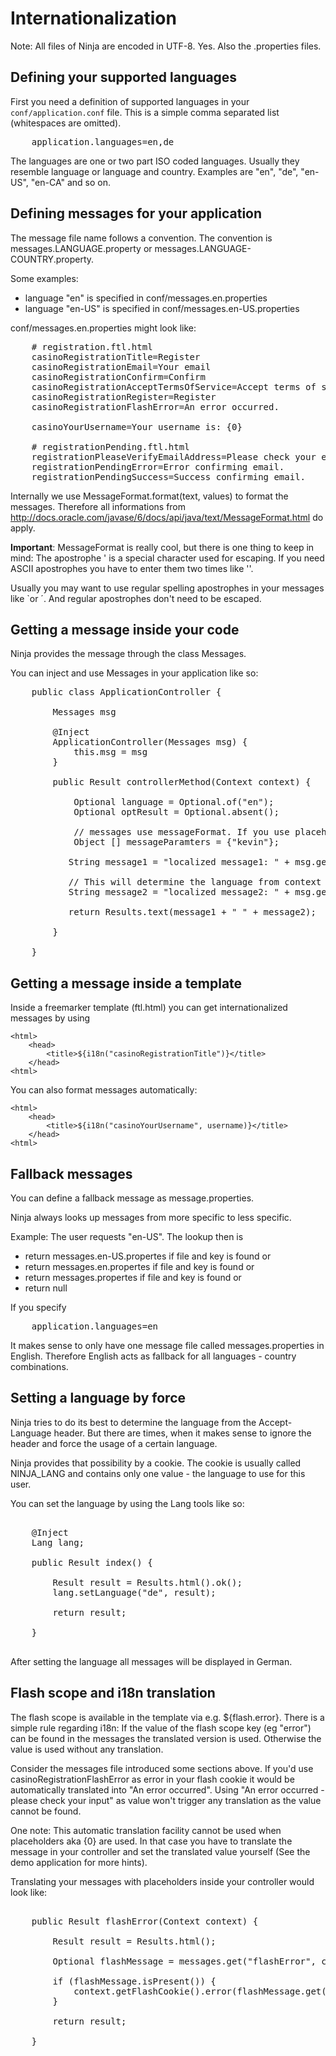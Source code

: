 Internationalization
====================

Note: All files of Ninja are encoded in UTF-8. Yes. Also the .properties files.


Defining your supported languages
----------------------------------

First you need a definition of supported languages in your <code>conf/application.conf</code> file.
This is a simple comma separated list (whitespaces are omitted).

<pre class="prettyprint">
    application.languages=en,de
</pre>

The languages are one or two part ISO coded languages. Usually they resemble language or language and country.
Examples are "en", "de", "en-US", "en-CA" and so on.


Defining messages for your application
------------------------------------

The message file name follows a convention. 
The convention is messages.LANGUAGE.property or messages.LANGUAGE-COUNTRY.property.

Some examples:

 * language "en" is specified in conf/messages.en.properties
 * language "en-US" is specified in conf/messages.en-US.properties
 
 
conf/messages.en.properties might look like:

<pre class="prettyprint">
    # registration.ftl.html
    casinoRegistrationTitle=Register
    casinoRegistrationEmail=Your email
    casinoRegistrationConfirm=Confirm
    casinoRegistrationAcceptTermsOfService=Accept terms of service          
    casinoRegistrationRegister=Register
    casinoRegistrationFlashError=An error occurred.
    
    casinoYourUsername=Your username is: {0}

    # registrationPending.ftl.html
    registrationPleaseVerifyEmailAddress=Please check your email inbox to verify your account.
    registrationPendingError=Error confirming email.
    registrationPendingSuccess=Success confirming email.  
</pre>


Internally we use MessageFormat.format(text, values) to format the messages. Therefore 
all informations from http://docs.oracle.com/javase/6/docs/api/java/text/MessageFormat.html do apply.

**Important**: MessageFormat is really cool, but there is one thing to keep in mind:
The apostrophe ' is a special character used for escaping. If you need ASCII apostrophes
you have to enter them two times like ''.

Usually you may want to use regular spelling apostrophes in your messages like `or ´. 
And regular apostrophes don't need to be escaped.


Getting a message inside your code
----------------------------------

Ninja provides the message through the class Messages.

You can inject and use Messages in your application like so:

<pre class="prettyprint">
    public class ApplicationController {
    
        Messages msg

        @Inject
        ApplicationController(Messages msg) {
            this.msg = msg
        }
    
        public Result controllerMethod(Context context) {
        	
            Optional<String> language = Optional.of("en");
			Optional<Result> optResult = Optional.absent();
			
			// messages use messageFormat. If you use placeholders, messages can format them for you.
			Object [] messageParamters = {"kevin"};
			
           String message1 = "localized message1: " + msg.get("casinoRegistrationTitle", language);
           
           // This will determine the language from context and result:
           String message2 = "localized message2: " + msg.get("casinoYourUsername", context, optResult, messageParamters);
           
           return Results.text(message1 + " " + message2);

        }

    }
</pre>

Getting a message inside a template
-----------------------------------

Inside a freemarker template (ftl.html) you can get internationalized messages by using


    <html>
        <head>
            <title>${i18n("casinoRegistrationTitle")}</title>
        </head>
    <html>
    
You can also format messages automatically:

    <html>
        <head>
            <title>${i18n("casinoYourUsername", username)}</title>
        </head>
    <html>




Fallback messages
-----------------

You can define a fallback message as message.properties.

Ninja always looks up messages from more specific to less specific.

Example: The user requests "en-US". The lookup then is
 
 * return messages.en-US.propertes if file and key is found or
 * return messages.en.propertes if file and key is found or
 * return messages.propertes if file and key is found or
 * return null
 
If you specify

<pre class="prettyprint">
    application.languages=en
</pre>

It makes sense to only have one message file called messages.properties in English. Therefore
English acts as fallback for all languages - country combinations.



Setting a language by force
---------------------------

Ninja tries to do its best to determine the language from the Accept-Language header.
But there are times, when it makes sense to ignore the header and force the
usage of a certain language.

Ninja provides that possibility by a cookie. The cookie is usually called
NINJA_LANG and contains only one value - the language to use for this user.

You can set the language by using the Lang tools like so:

<pre class="prettyprint">

    @Inject
    Lang lang;

    public Result index() {

        Result result = Results.html().ok();
        lang.setLanguage("de", result);

        return result;

    }

</pre>

After setting the language all messages will be displayed in German.



Flash scope and i18n translation
--------------------------------

The flash scope is available in the template via e.g. ${flash.error}. There is a simple rule regarding i18n:
If the value of the flash scope key (eg "error") can be found in the messages the translated version is used.
Otherwise the value is used without any translation.

Consider the messages file introduced some sections above. If you'd use casinoRegistrationFlashError 
as error in your flash cookie it would be automatically translated into "An error occurred".
Using "An error occurred - please check your input" as value won't trigger any translation as the value cannot
be found.

One note: This automatic translation facility cannot be used when placeholders aka {0} are used. In that
case you have to translate the message in your controller and set the translated value yourself (See the demo application
for more hints).

Translating your messages with placeholders inside your controller would look like:

<pre class="prettyprint">

    public Result flashError(Context context) {
    
        Result result = Results.html();
        
        Optional<String> flashMessage = messages.get("flashError", context, Optional.of(result), "PLACEHOLDER");
        
        if (flashMessage.isPresent()) {
            context.getFlashCookie().error(flashMessage.get());
        }

        return result;

    }

</pre>



